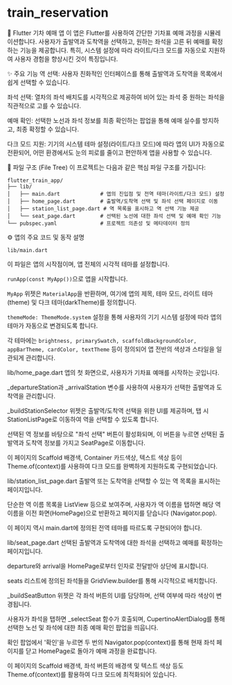 # train_reservation

🚂 Flutter 기차 예매 앱
이 앱은 Flutter를 사용하여 간단한 기차표 예매 과정을 시뮬레이션합니다. 사용자가 출발역과 도착역을 선택하고, 원하는 좌석을 고른 뒤 예매를 확정하는 기능을 제공합니다. 특히, 시스템 설정에 따라 라이트/다크 모드를 자동으로 지원하여 사용자 경험을 향상시킨 것이 특징입니다.

✨ 주요 기능
역 선택: 사용자 친화적인 인터페이스를 통해 출발역과 도착역을 목록에서 쉽게 선택할 수 있습니다.

좌석 선택: 열차의 좌석 배치도를 시각적으로 제공하여 비어 있는 좌석 중 원하는 좌석을 직관적으로 고를 수 있습니다.

예매 확인: 선택한 노선과 좌석 정보를 최종 확인하는 팝업을 통해 예매 실수를 방지하고, 최종 확정할 수 있습니다.

다크 모드 지원: 기기의 시스템 테마 설정(라이트/다크 모드)에 따라 앱의 UI가 자동으로 전환되어, 어떤 환경에서도 눈의 피로를 줄이고 편안하게 앱을 사용할 수 있습니다.

📂 파일 구조 (File Tree)
이 프로젝트는 다음과 같은 핵심 파일 구조를 가집니다:

```
flutter_train_app/
├── lib/
│   ├── main.dart             # 앱의 진입점 및 전역 테마(라이트/다크 모드) 설정
│   ├── home_page.dart        # 출발역/도착역 선택 및 좌석 선택 페이지로 이동
│   ├── station_list_page.dart # 역 목록을 표시하고 역 선택 기능 제공
│   └── seat_page.dart        # 선택된 노선에 대한 좌석 선택 및 예매 확인 기능
└── pubspec.yaml              # 프로젝트 의존성 및 메타데이터 정의
```

⚙️ 앱의 주요 코드 및 동작 설명
```
lib/main.dart
```
이 파일은 앱의 시작점이며, 앱 전체의 시각적 테마를 설정합니다.

```runApp(const MyApp())```으로 앱을 시작합니다.

```MyApp``` 위젯은 ```MaterialApp```을 반환하며, 여기에 앱의 제목, 테마 모드, 라이트 테마(theme) 및 다크 테마(darkTheme)를 정의합니다.

```themeMode: ThemeMode.system``` 설정을 통해 사용자의 기기 시스템 설정에 따라 앱의 테마가 자동으로 변경되도록 합니다.

각 테마에는 ```brightness, primarySwatch, scaffoldBackgroundColor, appBarTheme, cardColor, textTheme``` 등이 정의되어 앱 전반의 색상과 스타일을 일관되게 관리합니다.

lib/home_page.dart
앱의 첫 화면으로, 사용자가 기차표 예매를 시작하는 곳입니다.

_departureStation과 _arrivalStation 변수를 사용하여 사용자가 선택한 출발역과 도착역을 관리합니다.

_buildStationSelector 위젯은 출발역/도착역 선택을 위한 UI를 제공하며, 탭 시 StationListPage로 이동하여 역을 선택할 수 있도록 합니다.

선택된 역 정보를 바탕으로 "좌석 선택" 버튼이 활성화되며, 이 버튼을 누르면 선택된 출발역과 도착역 정보를 가지고 SeatPage로 이동합니다.

이 페이지의 Scaffold 배경색, Container 카드색상, 텍스트 색상 등이 Theme.of(context)를 사용하여 다크 모드를 완벽하게 지원하도록 구현되었습니다.

lib/station_list_page.dart
출발역 또는 도착역을 선택할 수 있는 역 목록을 표시하는 페이지입니다.

단순한 역 이름 목록을 ListView 등으로 보여주며, 사용자가 역 이름을 탭하면 해당 역 이름을 이전 화면(HomePage)으로 반환하고 페이지를 닫습니다 (Navigator.pop).

이 페이지 역시 main.dart에 정의된 전역 테마를 따르도록 구현되어야 합니다.

lib/seat_page.dart
선택된 출발역과 도착역에 대한 좌석을 선택하고 예매를 확정하는 페이지입니다.

departure와 arrival을 HomePage로부터 인자로 전달받아 상단에 표시합니다.

seats 리스트에 정의된 좌석들을 GridView.builder를 통해 시각적으로 배치합니다.

_buildSeatButton 위젯은 각 좌석 버튼의 UI를 담당하며, 선택 여부에 따라 색상이 변경됩니다.

사용자가 좌석을 탭하면 _selectSeat 함수가 호출되며, CupertinoAlertDialog를 통해 선택한 노선 및 좌석에 대한 최종 예매 확인 팝업을 띄웁니다.

확인 팝업에서 '확인'을 누르면 두 번의 Navigator.pop(context)를 통해 현재 좌석 페이지를 닫고 HomePage로 돌아가 예매 과정을 완료합니다.

이 페이지의 Scaffold 배경색, 좌석 버튼의 배경색 및 텍스트 색상 등도 Theme.of(context)를 활용하여 다크 모드에 최적화되어 있습니다.

